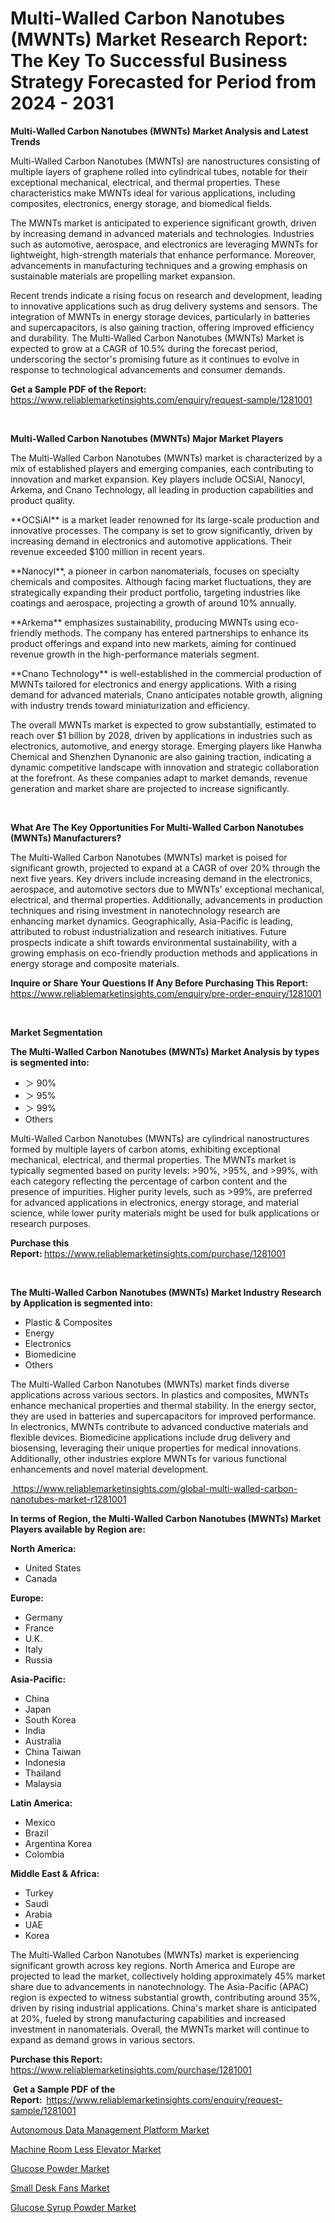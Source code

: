 <p><h1>Multi-Walled Carbon Nanotubes (MWNTs) Market Research Report: The Key To Successful Business Strategy Forecasted for Period from 2024 - 2031</h1></p><p><strong>Multi-Walled Carbon Nanotubes (MWNTs) Market Analysis and Latest Trends</strong></p>
<p><p>Multi-Walled Carbon Nanotubes (MWNTs) are nanostructures consisting of multiple layers of graphene rolled into cylindrical tubes, notable for their exceptional mechanical, electrical, and thermal properties. These characteristics make MWNTs ideal for various applications, including composites, electronics, energy storage, and biomedical fields.</p><p>The MWNTs market is anticipated to experience significant growth, driven by increasing demand in advanced materials and technologies. Industries such as automotive, aerospace, and electronics are leveraging MWNTs for lightweight, high-strength materials that enhance performance. Moreover, advancements in manufacturing techniques and a growing emphasis on sustainable materials are propelling market expansion.</p><p>Recent trends indicate a rising focus on research and development, leading to innovative applications such as drug delivery systems and sensors. The integration of MWNTs in energy storage devices, particularly in batteries and supercapacitors, is also gaining traction, offering improved efficiency and durability. The Multi-Walled Carbon Nanotubes (MWNTs) Market is expected to grow at a CAGR of 10.5% during the forecast period, underscoring the sector's promising future as it continues to evolve in response to technological advancements and consumer demands.</p></p>
<p><strong>Get a Sample PDF of the Report:&nbsp;</strong> <a href="https://www.reliablemarketinsights.com/enquiry/request-sample/1281001?utm_campaign=1197&utm_medium=2&utm_source=Github&utm_content=ia&utm_term=30092024&utm_id=multi-walled-carbon-nanotubes-mwnts">https://www.reliablemarketinsights.com/enquiry/request-sample/1281001</a></p>
<p>&nbsp;</p>
<p><strong>Multi-Walled Carbon Nanotubes (MWNTs) Major Market Players</strong></p>
<p><p>The Multi-Walled Carbon Nanotubes (MWNTs) market is characterized by a mix of established players and emerging companies, each contributing to innovation and market expansion. Key players include OCSiAl, Nanocyl, Arkema, and Cnano Technology, all leading in production capabilities and product quality.</p><p>**OCSiAl** is a market leader renowned for its large-scale production and innovative processes. The company is set to grow significantly, driven by increasing demand in electronics and automotive applications. Their revenue exceeded $100 million in recent years.</p><p>**Nanocyl**, a pioneer in carbon nanomaterials, focuses on specialty chemicals and composites. Although facing market fluctuations, they are strategically expanding their product portfolio, targeting industries like coatings and aerospace, projecting a growth of around 10% annually.</p><p>**Arkema** emphasizes sustainability, producing MWNTs using eco-friendly methods. The company has entered partnerships to enhance its product offerings and expand into new markets, aiming for continued revenue growth in the high-performance materials segment.</p><p>**Cnano Technology** is well-established in the commercial production of MWNTs tailored for electronics and energy applications. With a rising demand for advanced materials, Cnano anticipates notable growth, aligning with industry trends toward miniaturization and efficiency.</p><p>The overall MWNTs market is expected to grow substantially, estimated to reach over $1 billion by 2028, driven by applications in industries such as electronics, automotive, and energy storage. Emerging players like Hanwha Chemical and Shenzhen Dynanonic are also gaining traction, indicating a dynamic competitive landscape with innovation and strategic collaboration at the forefront. As these companies adapt to market demands, revenue generation and market share are projected to increase significantly.</p></p>
<p>&nbsp;</p>
<p><strong>What Are The Key Opportunities For Multi-Walled Carbon Nanotubes (MWNTs) Manufacturers?</strong></p>
<p><p>The Multi-Walled Carbon Nanotubes (MWNTs) market is poised for significant growth, projected to expand at a CAGR of over 20% through the next five years. Key drivers include increasing demand in the electronics, aerospace, and automotive sectors due to MWNTs' exceptional mechanical, electrical, and thermal properties. Additionally, advancements in production techniques and rising investment in nanotechnology research are enhancing market dynamics. Geographically, Asia-Pacific is leading, attributed to robust industrialization and research initiatives. Future prospects indicate a shift towards environmental sustainability, with a growing emphasis on eco-friendly production methods and applications in energy storage and composite materials.</p></p>
<p><strong>Inquire or Share Your Questions If Any Before Purchasing This Report:</strong> <a href="https://www.reliablemarketinsights.com/enquiry/pre-order-enquiry/1281001?utm_campaign=1197&utm_medium=2&utm_source=Github&utm_content=ia&utm_term=30092024&utm_id=multi-walled-carbon-nanotubes-mwnts">https://www.reliablemarketinsights.com/enquiry/pre-order-enquiry/1281001</a></p>
<p>&nbsp;</p>
<p><strong>Market Segmentation</strong></p>
<p><strong>The Multi-Walled Carbon Nanotubes (MWNTs) Market Analysis by types is segmented into:</strong></p>
<p><ul><li>＞ 90%</li><li>＞ 95%</li><li>＞ 99%</li><li>Others</li></ul></p>
<p><p>Multi-Walled Carbon Nanotubes (MWNTs) are cylindrical nanostructures formed by multiple layers of carbon atoms, exhibiting exceptional mechanical, electrical, and thermal properties. The MWNTs market is typically segmented based on purity levels: >90%, >95%, and >99%, with each category reflecting the percentage of carbon content and the presence of impurities. Higher purity levels, such as >99%, are preferred for advanced applications in electronics, energy storage, and material science, while lower purity materials might be used for bulk applications or research purposes.</p></p>
<p><strong>Purchase this Report:&nbsp;</strong><a href="https://www.reliablemarketinsights.com/purchase/1281001?utm_campaign=1197&utm_medium=2&utm_source=Github&utm_content=ia&utm_term=30092024&utm_id=multi-walled-carbon-nanotubes-mwnts">https://www.reliablemarketinsights.com/purchase/1281001</a></p>
<p>&nbsp;</p>
<p><strong>The Multi-Walled Carbon Nanotubes (MWNTs) Market Industry Research by Application is segmented into:</strong></p>
<p><ul><li>Plastic & Composites</li><li>Energy</li><li>Electronics</li><li>Biomedicine</li><li>Others</li></ul></p>
<p><p>The Multi-Walled Carbon Nanotubes (MWNTs) market finds diverse applications across various sectors. In plastics and composites, MWNTs enhance mechanical properties and thermal stability. In the energy sector, they are used in batteries and supercapacitors for improved performance. In electronics, MWNTs contribute to advanced conductive materials and flexible devices. Biomedicine applications include drug delivery and biosensing, leveraging their unique properties for medical innovations. Additionally, other industries explore MWNTs for various functional enhancements and novel material development.</p></p>
<p><a href="https://www.reliablemarketinsights.com/global-multi-walled-carbon-nanotubes-market-r1281001?utm_campaign=1197&utm_medium=2&utm_source=Github&utm_content=ia&utm_term=30092024&utm_id=multi-walled-carbon-nanotubes-mwnts">&nbsp;https://www.reliablemarketinsights.com/global-multi-walled-carbon-nanotubes-market-r1281001</a></p>
<p><strong>In terms of Region, the Multi-Walled Carbon Nanotubes (MWNTs) Market Players available by Region are:</strong></p>
<p>
    <p> <strong> North America: </strong>
        <ul>
            <li>United States</li>
            <li>Canada</li>
        </ul>
        </p> 
    <p> <strong> Europe: </strong>
        <ul>
            <li>Germany</li>
            <li>France</li>
            <li>U.K.</li>
            <li>Italy</li>
            <li>Russia</li>
        </ul>
        </p> 
    <p> <strong> Asia-Pacific: </strong>
        <ul>
            <li>China</li>
            <li>Japan</li>
            <li>South Korea</li>
            <li>India</li>
            <li>Australia</li>
            <li>China Taiwan</li>
            <li>Indonesia</li>
            <li>Thailand</li>
            <li>Malaysia</li>
        </ul>
        </p> 
    <p> <strong> Latin America: </strong>
        <ul>
            <li>Mexico</li>
            <li>Brazil</li>
            <li>Argentina Korea</li>
            <li>Colombia</li>
        </ul>
        </p> 
    <p> <strong> Middle East & Africa: </strong>
        <ul>
            <li>Turkey</li>
            <li>Saudi</li>
            <li>Arabia</li>
            <li>UAE</li>
            <li>Korea</li>
        </ul>
    </p>
    </p>
<p><p>The Multi-Walled Carbon Nanotubes (MWNTs) market is experiencing significant growth across key regions. North America and Europe are projected to lead the market, collectively holding approximately 45% market share due to advancements in nanotechnology. The Asia-Pacific (APAC) region is expected to witness substantial growth, contributing around 35%, driven by rising industrial applications. China's market share is anticipated at 20%, fueled by strong manufacturing capabilities and increased investment in nanomaterials. Overall, the MWNTs market will continue to expand as demand grows in various sectors.</p></p>
<p><strong>Purchase this Report: </strong><a href="https://www.reliablemarketinsights.com/purchase/1281001?utm_campaign=1197&utm_medium=2&utm_source=Github&utm_content=ia&utm_term=30092024&utm_id=multi-walled-carbon-nanotubes-mwnts">https://www.reliablemarketinsights.com/purchase/1281001</a></p>
<p>&nbsp;<strong>Get a Sample PDF of the Report:&nbsp;&nbsp;</strong><a href="https://www.reliablemarketinsights.com/enquiry/request-sample/1281001?utm_campaign=1197&utm_medium=2&utm_source=Github&utm_content=ia&utm_term=30092024&utm_id=multi-walled-carbon-nanotubes-mwnts">https://www.reliablemarketinsights.com/enquiry/request-sample/1281001</a></p>
<p><strong></strong></p>
<p><p><a href="https://github.com/prosalinda88/Market-Research-Report-List-6/blob/main/autonomous-data-management-platform-market.md?utm_campaign=1197&utm_medium=2&utm_source=Github&utm_content=ia&utm_term=30092024&utm_id=multi-walled-carbon-nanotubes-mwnts">Autonomous Data Management Platform Market</a></p><p><a href="https://www.linkedin.com/pulse/what-innovations-market-trends-shaping-machine-room-less-usoqe?utm_campaign=1197&utm_medium=2&utm_source=Github&utm_content=ia&utm_term=30092024&utm_id=multi-walled-carbon-nanotubes-mwnts">Machine Room Less Elevator Market</a></p><p><a href="https://issuu.com/reportprime-2/docs/glucose-powder-market-size-2030.ppt_9fc3c0ddef99c0?utm_campaign=1197&utm_medium=2&utm_source=Github&utm_content=ia&utm_term=30092024&utm_id=multi-walled-carbon-nanotubes-mwnts">Glucose Powder Market</a></p><p><a href="https://www.linkedin.com/pulse/small-desk-fans-market-share-analysis-growth-trends-forecasts-5exuf?utm_campaign=1197&utm_medium=2&utm_source=Github&utm_content=ia&utm_term=30092024&utm_id=multi-walled-carbon-nanotubes-mwnts">Small Desk Fans Market</a></p><p><a href="https://issuu.com/reportprime-2/docs/glucose-syrup-powder-market-size-20_241192c230380d?utm_campaign=1197&utm_medium=2&utm_source=Github&utm_content=ia&utm_term=30092024&utm_id=multi-walled-carbon-nanotubes-mwnts">Glucose Syrup Powder Market</a></p></p>